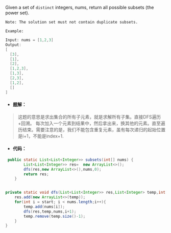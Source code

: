 Given a set of `distinct` integers, nums, return all possible subsets (the power set).

`Note: The solution set must not contain duplicate subsets.`

`Example:`
```java
Input: nums = [1,2,3]
Output:
[
  [3],
  [1],
  [2],
  [1,2,3],
  [1,3],
  [2,3],
  [1,2],
  []
]
```

- #### 题解：
> 这题的意思是求出集合的所有子元素，就是求解所有子集。直接DFS遍历+回溯。
每次加入一个元素到结果中，然后拿出来，换其他的元素。直至遍历结束。需要注意的是，我们不能包含重复元素，虽有每次递归的起始位置是i+1，不能是index+1.

- #### 代码：

```java
 public static List<List<Integer>> subsets(int[] nums) {
        List<List<Integer>> res=  new ArrayList<>();
        dfs(res,new ArrayList<>(),nums,0);
        return res;
    }


private static void dfs(List<List<Integer>> res,List<Integer> temp,int[] nums,int start){
    res.add(new ArrayList<>(temp));
    for(int i = start; i < nums.length;i++){
        temp.add(nums[i]);
        dfs(res,temp,nums,i+1);
        temp.remove(temp.size()-1);
    }
}
```
